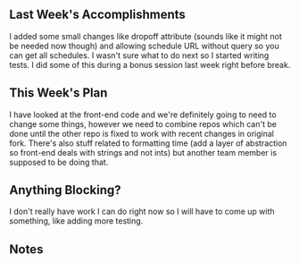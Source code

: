 ## Last Week's Accomplishments

I added some small changes like dropoff attribute (sounds like it might not be needed now though) and allowing schedule
URL without query so you can get all schedules. I wasn't sure what to do next so I started writing tests. I did some of this
during a bonus session last week right before break. 

<!-- > In this section, you can write about what you accomplished in the previous week. -->

<!-- > Examples:
> Bug fixes, Features added, Links to Issues, Links to Pull-Requests, Lightning Talks, Bonus Sessions -->

## This Week's Plan

I have looked at the front-end code and we're definitely going to need to change some things, however we need to combine repos
which can't be done until the other repo is fixed to work with recent changes in original fork. There's also stuff related to
formatting time (add a layer of abstraction so front-end deals with strings and not ints) but another team member is supposed
to be doing that.

<!-- > In this section, you can write about what you have planned for next week. -->

<!-- > Examples: New Bugs to be fixed, Design choices -->

## Anything Blocking?

I don't really have work I can do right now so I will have to come up with something, like adding more testing.

<!-- > In this section, you can write about any blockers that you are having trouble in the project. -->

<!-- > Examples: Confusion on how to approach a problem, Limited experience with a specific technology -->

## Notes

<!-- > This is an optional section for any sort of information that does not fall under any of the other categories. -->
